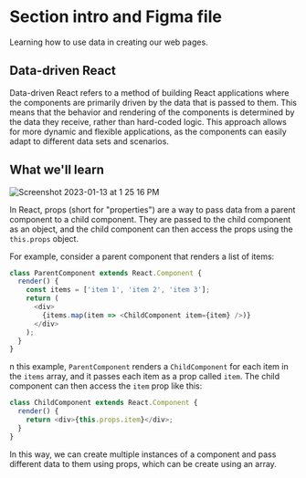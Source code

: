 # Section intro and Figma file

Learning how to use data in creating our web pages. 

## Data-driven React 

Data-driven React refers to a method of building React applications where the components are primarily driven by the data that is passed to them. This means that the behavior and rendering of the components is determined by the data they receive, rather than hard-coded logic. This approach allows for more dynamic and flexible applications, as the components can easily adapt to different data sets and scenarios.

## What we'll learn

![Screenshot 2023-01-13 at 1 25 16 PM](https://user-images.githubusercontent.com/89284873/212402045-ffd4e75a-4bdb-4b87-8432-066dfe713547.png)

In React, props (short for "properties") are a way to pass data from a parent component to a child component. They are passed to the child component as an object, and the child component can then access the props using the `this.props` object.

For example, consider a parent component that renders a list of items:

```js
class ParentComponent extends React.Component {
  render() {
    const items = ['item 1', 'item 2', 'item 3'];
    return (
      <div>
        {items.map(item => <ChildComponent item={item} />)}
      </div>
    );
  }
}
```

n this example, `ParentComponent` renders a `ChildComponent` for each item in the `items` array, and it passes each item as a prop called `item`. The child component can then access the `item` prop like this:

```js
class ChildComponent extends React.Component {
  render() {
    return <div>{this.props.item}</div>;
  }
}
```

In this way, we can create multiple instances of a component and pass different data to them using props, which can be create using an array.
